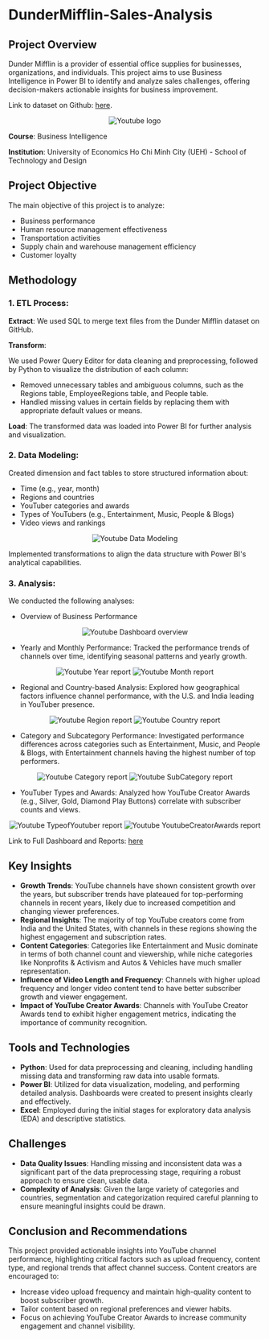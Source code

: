 # DunderMifflin-Sales-Analysis
## Project Overview
Dunder Mifflin is a provider of essential office supplies for businesses, organizations, and individuals. This project aims to use Business Intelligence in Power BI to identify and analyze sales challenges, offering decision-makers actionable insights for business improvement.

Link to dataset on Github: [here](https://github.com/tdmitch/DunderMifflin/tree/master).

<p align="center">
  <img src="https://github.com/nnbankdeyu/YouTube-Channel-Performance-Analysis-Using-BI/blob/main/youtube%20logo.png" alt="Youtube logo">
</p>

**Course**: Business Intelligence

**Institution**: University of Economics Ho Chi Minh City (UEH) - School of Technology and Design

## Project Objective
The main objective of this project is to analyze:
- Business performance
- Human resource management effectiveness
- Transportation activities
- Supply chain and warehouse management efficiency
- Customer loyalty

## Methodology
### 1. ETL Process:
**Extract**: We used SQL to merge text files from the Dunder Mifflin dataset on GitHub.

**Transform**:

We used Power Query Editor for data cleaning and preprocessing, followed by Python to visualize the distribution of each column:
- Removed unnecessary tables and ambiguous columns, such as the Regions table, EmployeeRegions table, and People table.
- Handled missing values in certain fields by replacing them with appropriate default values or means.

**Load**: The transformed data was loaded into Power BI for further analysis and visualization.
  
### 2. Data Modeling:
Created dimension and fact tables to store structured information about:
- Time (e.g., year, month)
- Regions and countries
- YouTuber categories and awards
- Types of YouTubers (e.g., Entertainment, Music, People & Blogs)
- Video views and rankings

<p align="center">
  <img src="https://github.com/nnbankdeyu/YouTube-Channel-Performance-Analysis-Using-BI/blob/main/BI_Youtube_Data%20Modeling.png" alt="Youtube Data Modeling">
</p>  

Implemented transformations to align the data structure with Power BI's analytical capabilities.

### 3. Analysis:
We conducted the following analyses:
- Overview of Business Performance

<p align="center">
  <img src="https://github.com/nnbankdeyu/YouTube-Channel-Performance-Analysis-Using-BI/blob/main/Dashboard%20and%20Reports/Youtube_Dashboard%20overview.png" alt="Youtube Dashboard overview">
</p> 
  
- Yearly and Monthly Performance: Tracked the performance trends of channels over time, identifying seasonal patterns and yearly growth.

<p align="center">
  <img src="https://github.com/nnbankdeyu/YouTube-Channel-Performance-Analysis-Using-BI/blob/main/Dashboard%20and%20Reports/Youtube_Year%20report.png" alt="Youtube Year report">
  <img src="https://github.com/nnbankdeyu/YouTube-Channel-Performance-Analysis-Using-BI/blob/main/Dashboard%20and%20Reports/Youtube_Month%20report.png" alt="Youtube Month report">  
</p> 

- Regional and Country-based Analysis: Explored how geographical factors influence channel performance, with the U.S. and India leading in YouTuber presence.

<p align="center">
  <img src="https://github.com/nnbankdeyu/YouTube-Channel-Performance-Analysis-Using-BI/blob/main/Dashboard%20and%20Reports/Youtube_Region%20report.png" alt="Youtube Region report">
  <img src="https://github.com/nnbankdeyu/YouTube-Channel-Performance-Analysis-Using-BI/blob/main/Dashboard%20and%20Reports/Youtube_Country%20report.png" alt="Youtube Country report">  
</p> 

- Category and Subcategory Performance: Investigated performance differences across categories such as Entertainment, Music, and People & Blogs, with Entertainment channels having the highest number of top performers.

<p align="center">
  <img src="https://github.com/nnbankdeyu/YouTube-Channel-Performance-Analysis-Using-BI/blob/main/Dashboard%20and%20Reports/Youtube_Category%20report.png" alt="Youtube Category report">
  <img src="https://github.com/nnbankdeyu/YouTube-Channel-Performance-Analysis-Using-BI/blob/main/Dashboard%20and%20Reports/Youtube_SubCategory%20report.png" alt="Youtube SubCategory report">  
</p> 
  
- YouTuber Types and Awards: Analyzed how YouTube Creator Awards (e.g., Silver, Gold, Diamond Play Buttons) correlate with subscriber counts and views.

<p align="center">
  <img src="https://github.com/nnbankdeyu/YouTube-Channel-Performance-Analysis-Using-BI/blob/main/Dashboard%20and%20Reports/Youtube_TypeofYoutuber%20report.png" alt="Youtube TypeofYoutuber report">
  <img src="https://github.com/nnbankdeyu/YouTube-Channel-Performance-Analysis-Using-BI/blob/main/Dashboard%20and%20Reports/Youtube_YoutubeCreatorAwards%20report.png" alt="Youtube YoutubeCreatorAwards report">  
</p> 

Link to Full Dashboard and Reports: [here](https://github.com/nnbankdeyu/YouTube-Channel-Performance-Analysis-Using-BI/blob/main/Dashboard%20and%20Reports/BI_Youtube_Dashboard_Reports.pdf)


## Key Insights
- **Growth Trends**: YouTube channels have shown consistent growth over the years, but subscriber trends have plateaued for top-performing channels in recent years, likely due to increased competition and changing viewer preferences.
- **Regional Insights**: The majority of top YouTube creators come from India and the United States, with channels in these regions showing the highest engagement and subscription rates.
- **Content Categories**: Categories like Entertainment and Music dominate in terms of both channel count and viewership, while niche categories like Nonprofits & Activism and Autos & Vehicles have much smaller representation.
- **Influence of Video Length and Frequency**: Channels with higher upload frequency and longer video content tend to have better subscriber growth and viewer engagement.
- **Impact of YouTube Creator Awards**: Channels with YouTube Creator Awards tend to exhibit higher engagement metrics, indicating the importance of community recognition.

## Tools and Technologies
- **Python**: Used for data preprocessing and cleaning, including handling missing data and transforming raw data into usable formats.
- **Power BI**: Utilized for data visualization, modeling, and performing detailed analysis. Dashboards were created to present insights clearly and effectively.
- **Excel**: Employed during the initial stages for exploratory data analysis (EDA) and descriptive statistics.

## Challenges
- **Data Quality Issues**: Handling missing and inconsistent data was a significant part of the data preprocessing stage, requiring a robust approach to ensure clean, usable data.
- **Complexity of Analysis**: Given the large variety of categories and countries, segmentation and categorization required careful planning to ensure meaningful insights could be drawn.

## Conclusion and Recommendations
This project provided actionable insights into YouTube channel performance, highlighting critical factors such as upload frequency, content type, and regional trends that affect channel success. Content creators are encouraged to:
- Increase video upload frequency and maintain high-quality content to boost subscriber growth.
- Tailor content based on regional preferences and viewer habits.
- Focus on achieving YouTube Creator Awards to increase community engagement and channel visibility.
